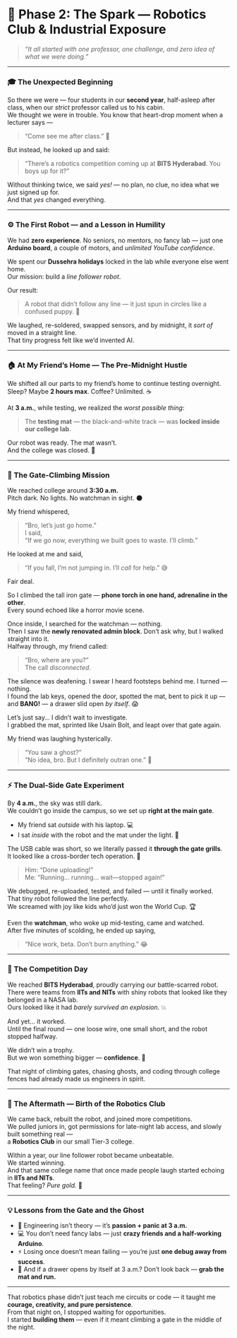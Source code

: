 # 🌟 Phase 2: The Spark — Robotics Club & Industrial Exposure

> *“It all started with one professor, one challenge, and zero idea of what we were doing.”*

---

### 🎓 The Unexpected Beginning

So there we were — four students in our **second year**, half-asleep after class, when our *strict* professor called us to his cabin.  
We thought we were in trouble. You know that heart-drop moment when a lecturer says —  
> “Come see me after class.” 😬  

But instead, he looked up and said:  
> “There’s a robotics competition coming up at **BITS Hyderabad**. You boys up for it?”  

Without thinking twice, we said *yes!* — no plan, no clue, no idea what we just signed up for.  
And that *yes* changed everything.

---

### ⚙️ The First Robot — and a Lesson in Humility

We had **zero experience**. No seniors, no mentors, no fancy lab — just one **Arduino board**, a couple of motors, and *unlimited YouTube confidence*.  

We spent our **Dussehra holidays** locked in the lab while everyone else went home.  
Our mission: build a *line follower robot*.  

Our result:  
> A robot that didn’t follow any line — it just spun in circles like a confused puppy. 🐶  

We laughed, re-soldered, swapped sensors, and by midnight, it *sort of* moved in a straight line.  
That tiny progress felt like we’d invented AI.

---

### 🏠 At My Friend’s Home — The Pre-Midnight Hustle

We shifted all our parts to my friend’s home to continue testing overnight.  
Sleep? Maybe **2 hours max**. Coffee? Unlimited. ☕  

At **3 a.m.**, while testing, we realized the *worst possible thing*:  
> The **testing mat** — the black-and-white track — was **locked inside our college lab**.  

Our robot was ready. The mat wasn’t.  
And the college was closed. 🚪  

---

### 🧗 The Gate-Climbing Mission

We reached college around **3:30 a.m.**  
Pitch dark. No lights. No watchman in sight. 🌑  

My friend whispered,  
> “Bro, let’s just go home.”  
I said,  
> “If we go now, everything we built goes to waste. I’ll climb.”  

He looked at me and said,  
> “If you fall, I’m not jumping in. I’ll *call* for help.” 😅  

Fair deal.

So I climbed the tall iron gate — **phone torch in one hand, adrenaline in the other**.  
Every sound echoed like a horror movie scene.  

Once inside, I searched for the watchman — nothing.  
Then I saw the **newly renovated admin block**. Don’t ask why, but I walked straight into it.  
Halfway through, my friend called:  
> “Bro, where are you?”  
The call *disconnected.*  

The silence was deafening. I swear I heard footsteps behind me. I turned — nothing.  
I found the lab keys, opened the door, spotted the mat, bent to pick it up —  
and **BANG!** — a drawer slid open *by itself*. 😱  

Let’s just say… I didn’t wait to investigate.  
I grabbed the mat, sprinted like Usain Bolt, and leapt over that gate again.  

My friend was laughing hysterically.  
> “You saw a ghost?”  
> “No idea, bro. But I definitely outran one.” 👻

---

### ⚡ The Dual-Side Gate Experiment

By **4 a.m.**, the sky was still dark.  
We couldn’t go inside the campus, so we set up **right at the main gate**.  

- My friend sat *outside*  with his laptop. 💻  
- I sat *inside* with the robot and the mat under the light. 🤖  

The USB cable was short, so we literally passed it **through the gate grills**.  
It looked like a cross-border tech operation. 🪫  

> Him: “Done uploading!”  
> Me: “Running... running... wait—stopped again!”  

We debugged, re-uploaded, tested, and failed — until it finally worked.  
That tiny robot followed the line perfectly.  
We screamed with joy like kids who’d just won the World Cup. 🏆  

Even the **watchman**, who woke up mid-testing, came and watched.  
After five minutes of scolding, he ended up saying,  
> “Nice work, beta. Don’t burn anything.” 😂  

---

### 🏁 The Competition Day

We reached **BITS Hyderabad**, proudly carrying our battle-scarred robot.  
There were teams from **IITs and NITs** with shiny robots that looked like they belonged in a NASA lab.  
Ours looked like it had *barely survived an explosion*. 💥  

And yet… it worked.  
Until the final round — one loose wire, one small short, and the robot stopped halfway.  

We didn’t win a trophy.  
But we won something bigger — **confidence**. 💪  

That night of climbing gates, chasing ghosts, and coding through college fences had already made us engineers in spirit.

---

### 🧠 The Aftermath — Birth of the Robotics Club

We came back, rebuilt the robot, and joined more competitions.  
We pulled juniors in, got permissions for late-night lab access, and slowly built something real —  
a **Robotics Club** in our small Tier-3 college.  

Within a year, our line follower robot became unbeatable.  
We started winning.  
And that same college name that once made people laugh started echoing in **IITs and NITs**.  
That feeling? *Pure gold.* 🥇  

---

### 💡 Lessons from the Gate and the Ghost

- 🧩 Engineering isn’t theory — it’s **passion + panic at 3 a.m.**  
- 💻 You don’t need fancy labs — just **crazy friends and a half-working Arduino**.  
- ⚡ Losing once doesn’t mean failing — you’re just **one debug away from success**.  
- 👻 And if a drawer opens by itself at 3 a.m.? Don’t look back — **grab the mat and run.**  

---

That robotics phase didn’t just teach me circuits or code — it taught me **courage, creativity, and pure persistence**.  
From that night on, I stopped waiting for opportunities.  
I started **building them** — even if it meant climbing a gate in the middle of the night.
